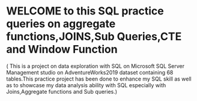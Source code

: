 # WELCOME to this SQL practice queries on aggregate functions,JOINS,Sub Queries,CTE and Window Function

  ( This is a project on data exploration with SQL on Microsoft SQL Server Management studio on AdventureWorks2019 dataset containing 68 tables.This practice project 
  has been done to enhance my SQL skill as well as to showcase my data analysis ability with SQL especially with Joins,Aggregate functions and Sub queries.)
